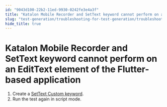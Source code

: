 ```yaml
---
id: "9043d100-22b2-11ed-9930-0242fe3e4a3f"
title: "Katalon Mobile Recorder and SetText keyword cannot perform on an EditText element of the Flutter-based application"
slug: "test-generation/troubleshooting-for-test-generation/troubleshoot-mobile-automated-testing/katalon-mobile-recorder-and-settext-keyword-cannot-perform-on-an-edittext-element-of-the-flutter-based-application"
hide_title: true
---
```


# <a id="troubleshooting-1747" class="anchor_top_offset"/><a id="ariaid-title1" class="anchor_top_offset"/>Katalon Mobile Recorder and SetText keyword cannot perform on an EditText element of the Flutter-based application

<div xmlns="http://www.w3.org/1999/xhtml" className="bodydiv troubleSolution"><section className="section remedy"><ol className="ol steps"><li className="li step"><span className="ph cmd">Create a <a className="xref" href="/test-generation/keywords/custom-keywords/flutter-based-application-testing-with-custom-settext-keyword">SetText Custom keyword</a>.</span></li><li className="li step"><span className="ph cmd">Run the test again in script mode.</span></li></ol></section></div>

